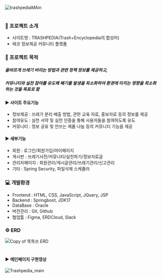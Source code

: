 
![trashpediaMAin](https://github.com/ES1230/ES1230.github.io/assets/153258776/9065af08-63ac-4304-8dcc-09bfa2d790c3)


#


###  📄 프로젝트 소개
- 사이트명 : TRASHPEDIA(Trash+Encyclopedia의 합성어)
- 에코 정보제공 커뮤니티 플랫폼

### 📕 프로젝트 목적
  
#####   올바르게 쓰레기 버리는 방법과 관련 정책 정보를 제공하고, 
#####   커뮤니티와 실천 참여를 유도해 폐기물 발생을 최소화하여 환경에 미치는 영향을 최소화하는 것을 목표로 함   
   
  
#### ▶ 사이트 주요기능
 - 정보제공 : 쓰레기 분리 배출 방법, 관련 교육 자료, 홍보자료 등의 정보를 제공
 - 참여유도 : 실천 서약 및 실천 인증을 통해 사용자들을 참여하도록 유도
 - 커뮤니티 : 정보 공유 및 안쓰는 제품 나눔 등의 커뮤니티 기능을 제공

#### ▶ 세부기능
 - 회원 : 로그인/회원가입/마이페이지
 - 게시판 : 쓰레기사전/커뮤니티/실천하기/정보자료글
 - 관리자페이지 : 회원관리/게시글관리/쓰레기관리/신고관리
 - 기타 : Spring Security, 파일삭제 스케쥴러

### 💻 개발환경

- Frontend : HTML, CSS, JavaScript, JQuery, JSP
- Backend : Springboot, JDK17
- DataBase : Oracle
- 버전관리 : Git, Github
- 협업툴 : Figma, ERDCloud, Slack

### ⚙ ERD
![Copy of 똑똑쓰 ERD](https://github.com/ES1230/ODIGAJI_TeamProject/assets/153258776/cedb745c-367c-4a97-a2c9-844f0155783d)
   
#   
   
#### ▶ 메인페이지 구현영상

![Trashpedia_main](https://github.com/ES1230/MangoBoard-React/assets/153258776/0c9bbb9c-9da2-4ff7-90c5-c288b9f79c7e)

   

